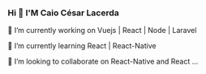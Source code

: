 ### Hi 👋 I'M Caio César Lacerda

🔭 I’m currently working on Vuejs | React | Node | Laravel 

🌱 I’m currently learning  React | React-Native

👯 I’m looking to collaborate on React-Native and React ...

